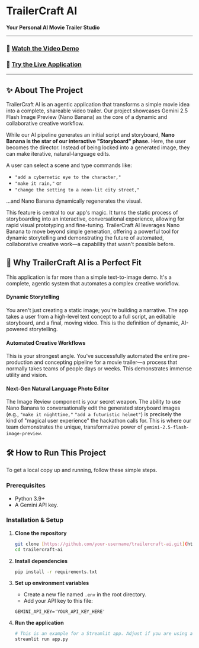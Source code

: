 # TrailerCraft AI

**Your Personal AI Movie Trailer Studio**

---

### 🎥 [Watch the Video Demo](https://youtu.be/O22ZuJNVzaI)
### 🚀 [Try the Live Application](https://trailercraft-ai-v0-02-248575070763.us-west1.run.app/)

---

## ✨ About The Project

TrailerCraft AI is an agentic application that transforms a simple movie idea into a complete, shareable video trailer. Our project showcases Gemini 2.5 Flash Image Preview (Nano Banana) as the core of a dynamic and collaborative creative workflow.

While our AI pipeline generates an initial script and storyboard, **Nano Banana is the star of our interactive "Storyboard" phase.** Here, the user becomes the director. Instead of being locked into a generated image, they can make iterative, natural-language edits.

A user can select a scene and type commands like:

* `"add a cybernetic eye to the character,"`
* `"make it rain,"` or
* `"change the setting to a neon-lit city street,"`

...and Nano Banana dynamically regenerates the visual.

This feature is central to our app's magic. It turns the static process of storyboarding into an interactive, conversational experience, allowing for rapid visual prototyping and fine-tuning. TrailerCraft AI leverages Nano Banana to move beyond simple generation, offering a powerful tool for dynamic storytelling and demonstrating the future of automated, collaborative creative work—a capability that wasn't possible before.

## 🎯 Why TrailerCraft AI is a Perfect Fit

This application is far more than a simple text-to-image demo. It's a complete, agentic system that automates a complex creative workflow.

#### Dynamic Storytelling
You aren't just creating a static image; you're building a narrative. The app takes a user from a high-level text concept to a full script, an editable storyboard, and a final, moving video. This is the definition of dynamic, AI-powered storytelling.

#### Automated Creative Workflows
This is your strongest angle. You've successfully automated the entire pre-production and concepting pipeline for a movie trailer—a process that normally takes teams of people days or weeks. This demonstrates immense utility and vision.

#### Next-Gen Natural Language Photo Editor
The Image Review component is your secret weapon. The ability to use Nano Banana to conversationally edit the generated storyboard images (e.g., `"make it nighttime,"` `"add a futuristic helmet"`) is precisely the kind of "magical user experience" the hackathon calls for. This is where our team demonstrates the unique, transformative power of `gemini-2.5-flash-image-preview`.

## 🛠️ How to Run This Project

To get a local copy up and running, follow these simple steps.

### Prerequisites

* Python 3.9+
* A Gemini API key.

### Installation & Setup

1.  **Clone the repository**
    ```sh
    git clone [https://github.com/your-username/trailercraft-ai.git](https://github.com/your-username/trailercraft-ai.git)
    cd trailercraft-ai
    ```

2.  **Install dependencies**
    ```sh
    pip install -r requirements.txt
    ```

3.  **Set up environment variables**
    * Create a new file named `.env` in the root directory.
    * Add your API key to this file:
    ```
    GEMINI_API_KEY='YOUR_API_KEY_HERE'
    ```

4.  **Run the application**
    ```sh
    # This is an example for a Streamlit app. Adjust if you are using a different framework.
    streamlit run app.py
    ```
